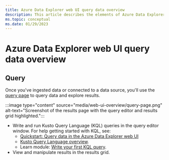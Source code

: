 ```yaml
---
title: Azure Data Explorer web UI query data overview
description: This article describes the elements of Azure Data Explorer web UI related to querying data.
ms.topic: conceptual
ms.date: 01/29/2023
---
```


# Azure Data Explorer web UI query data overview

## Query

Once you've ingested data or connected to a data source, you'll use the [query page](https://dataexplorer.azure.com/clusters/help) to query data and explore results.

:::image type="content" source="media/web-ui-overview/query-page.png" alt-text="Screenshot of the results page with the query editor and results grid highlighted.":::

* Write and run Kusto Query Language (KQL) queries in the query editor window. For help getting started with KQL, see:
  * [Quickstart: Query data in the Azure Data Explorer web UI](web-query-data.md)
  * [Kusto Query Language overview](./kusto/query/index.md).
  * Learn module: [Write your first KQL query](/training/modules/write-first-query-kusto-query-language/).
* View and manipulate results in the results grid.

